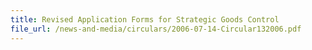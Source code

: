 ```yaml
---
title: Revised Application Forms for Strategic Goods Control
file_url: /news-and-media/circulars/2006-07-14-Circular132006.pdf
---
```

